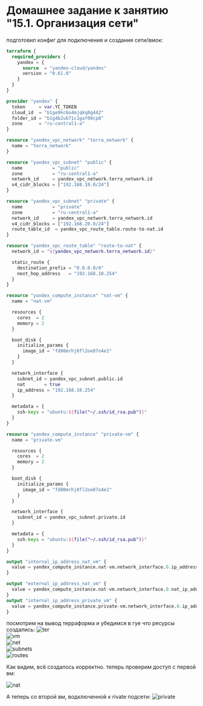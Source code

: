 # Домашнее задание к занятию "15.1. Организация сети"

подготовил конфиг для подключения и создания сети/вмок:

```terraform
terraform {
  required_providers {
    yandex = {
      source  = "yandex-cloud/yandex"
      version = "0.61.0"
    }
  }
}

provider "yandex" {
  token     = var.YC_TOKEN
  cloud_id  = "b1ge9kc6o4mjqkq8g442"
  folder_id = "b1g4b2ub71c1gaf00cp8"
  zone      = "ru-central1-a"
}

resource "yandex_vpc_network" "terra_network" {
  name = "terra_network"
}

resource "yandex_vpc_subnet" "public" {
  name           = "public"
  zone           = "ru-central1-a"
  network_id     = yandex_vpc_network.terra_network.id
  v4_cidr_blocks = ["192.168.10.0/24"]
}

resource "yandex_vpc_subnet" "private" {
  name           = "private"
  zone           = "ru-central1-a"
  network_id     = yandex_vpc_network.terra_network.id
  v4_cidr_blocks = ["192.168.20.0/24"]
  route_table_id  = yandex_vpc_route_table.route-to-nat.id
}

resource "yandex_vpc_route_table" "route-to-nat" {
  network_id = "${yandex_vpc_network.terra_network.id}"

  static_route {
    destination_prefix = "0.0.0.0/0"
    next_hop_address   = "192.168.10.254"
  }
}

resource "yandex_compute_instance" "nat-vm" {
  name = "nat-vm"

  resources {
    cores  = 2
    memory = 2
  }

  boot_disk {
    initialize_params {
      image_id = "fd80mrhj8fl2oe87o4e1"
    }
  }

  network_interface {
    subnet_id = yandex_vpc_subnet.public.id
    nat       = true
	ip_address = "192.168.10.254"
  }

  metadata = {
    ssh-keys = "ubuntu:${file("~/.ssh/id_rsa.pub")}"
  }
}

resource "yandex_compute_instance" "private-vm" {
  name = "private-vm"

  resources {
    cores  = 2
    memory = 2
  }

  boot_disk {
    initialize_params {
      image_id = "fd80mrhj8fl2oe87o4e1"
    }
  }

  network_interface {
    subnet_id = yandex_vpc_subnet.private.id
  }

  metadata = {
    ssh-keys = "ubuntu:${file("~/.ssh/id_rsa.pub")}"
  }
}

output "internal_ip_address_nat_vm" {
  value = yandex_compute_instance.nat-vm.network_interface.0.ip_address
}

output "external_ip_address_nat_vm" {
  value = yandex_compute_instance.nat-vm.network_interface.0.nat_ip_address
}
output "internal_ip_address_private_vm" {
  value = yandex_compute_instance.private-vm.network_interface.0.ip_address
}
```
посмотрим на вывод терраформа и убедимся в гуе что ресурсы создались:
![ter](ter_apply.png)
<br>
![vm](vm.png)
<br>
![net](vpc.png)
<br>
![subnets](subnets.png)
<br>
![routes](routes.png)

Как видим, всё создалось корректно. теперь проверим доступ с первой вм:

![nat](vm_nat.png)

А теперь со второй вм, водключенной к rivate подсети:
![private](vm_private.png)

